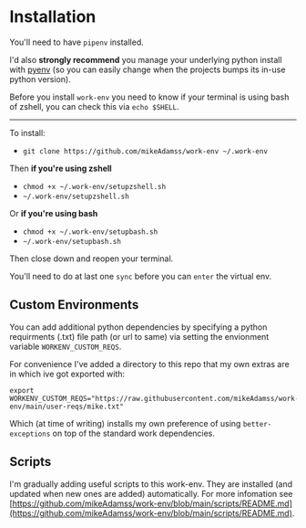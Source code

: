 
# Installation

You'll need to have `pipenv` installed.

I'd also **strongly recommend** you manage your underlying python install with [pyenv](https://github.com/pyenv/pyenv) (so you can easily change when the projects bumps its in-use python version).

Before you install `work-env` you need to know if your terminal is using bash of zshell, you can check this via `echo $SHELL`. 

---

To install:
* `git clone https://github.com/mikeAdamss/work-env ~/.work-env`

Then **if you're using zshell**
* `chmod +x ~/.work-env/setupzshell.sh`
* `~/.work-env/setupzshell.sh`

Or **if you're using bash**
* `chmod +x ~/.work-env/setupbash.sh`
* `~/.work-env/setupbash.sh`

Then close down and reopen your terminal.

You'll need to do at last one `sync` before you can `enter` the virtual env.

## Custom Environments

You can add additional python dependencies by specifying a python requirments (.txt) file path (or url to same) via setting the envionment variable `WORKENV_CUSTOM_REQS`.

For convenience I've added a directory to this repo that my own extras are in which ive got exported with:

```
export WORKENV_CUSTOM_REQS="https://raw.githubusercontent.com/mikeAdamss/work-env/main/user-reqs/mike.txt"
```

Which (at time of writing) installs my own preference of using `better-exceptions` on top of the standard work dependencies.

## Scripts

I'm gradually adding useful scripts to this work-env. They are installed (and updated when new ones are added) automatically. For more infomation see [https://github.com/mikeAdamss/work-env/blob/main/scripts/README.md](https://github.com/mikeAdamss/work-env/blob/main/scripts/README.md).